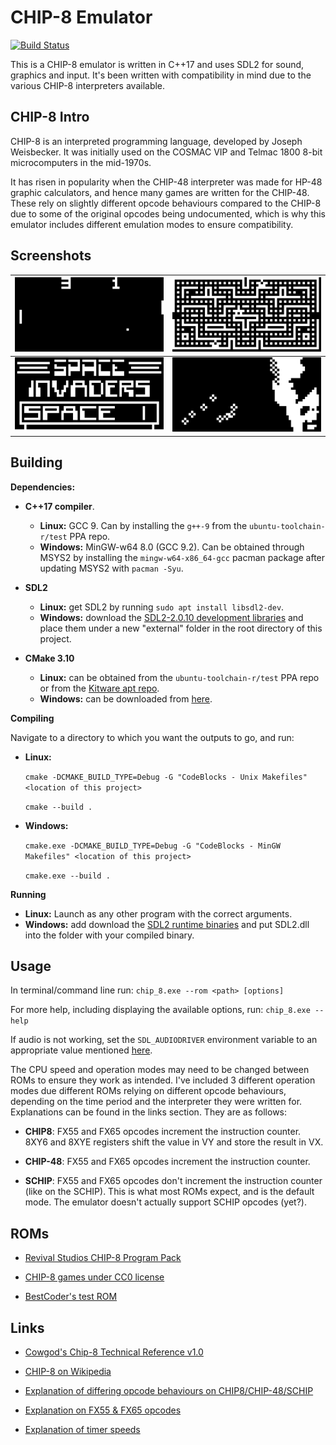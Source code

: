 # CHIP-8 Emulator

[![Build Status](https://travis-ci.com/dominikrys/chip-8-emulator.svg?branch=master)](https://travis-ci.com/dominikrys/chip-8-emulator)

This is a CHIP-8 emulator is written in C++17 and uses SDL2 for sound, graphics and input. It's been written with compatibility in mind due to the various CHIP-8 interpreters available.

## CHIP-8 Intro

CHIP-8 is an interpreted programming language, developed by Joseph Weisbecker. It was initially used on the COSMAC VIP and Telmac 1800 8-bit microcomputers in the mid-1970s.

It has risen in popularity when the CHIP-48 interpreter was made for HP-48 graphic calculators, and hence many games are written for the CHIP-48. These rely on slightly different opcode behaviours compared to the CHIP-8 due to some of the original opcodes being undocumented, which is why this emulator includes different emulation modes to ensure compatibility.

## Screenshots

![Pong](/docs/img/pong.png)                      |![Blinky](/docs/img/blinky.png)
:-----------------------------------------------:|:----------------------------------------:
![Space Invaders](/docs/img/space_invaders.png)  |![Trip8 Demo](/docs/img/trip8_demo.png)

## Building

**Dependencies:** 

- **C++17 compiler**.
  - **Linux:** GCC 9. Can by installing the `g++-9` from the `ubuntu-toolchain-r/test` PPA repo.
  - **Windows:** MinGW-w64 8.0 (GCC 9.2). Can be obtained through MSYS2 by installing the `mingw-w64-x86_64-gcc` pacman package after updating MSYS2 with `pacman -Syu`.

- **SDL2**
  - **Linux:** get SDL2 by running `sudo apt install libsdl2-dev`.
  - **Windows:** download the [SDL2-2.0.10 development libraries](https://www.libsdl.org/download-2.0.php) and place them under a new "external" folder in the root directory of this project.

- **CMake 3.10**
  - **Linux:** can be obtained from the `ubuntu-toolchain-r/test` PPA repo or from the [Kitware apt repo](https://apt.kitware.com/).
  - **Windows:** can be downloaded from [here](https://cmake.org/download/).

**Compiling**

Navigate to a directory to which you want the outputs to go, and run:

 - **Linux:**
 
    `cmake -DCMAKE_BUILD_TYPE=Debug -G "CodeBlocks - Unix Makefiles" <location of this project>`
    
    `cmake --build .`
 - **Windows:**
 
    `cmake.exe -DCMAKE_BUILD_TYPE=Debug -G "CodeBlocks - MinGW Makefiles" <location of this project>`
    
    `cmake.exe --build .`
 
**Running**

- **Linux:** Launch as any other program with the correct arguments.
- **Windows:** add download the [SDL2 runtime binaries](https://www.libsdl.org/download-2.0.php) and put SDL2.dll into the folder with your compiled binary.

## Usage

In terminal/command line run: `chip_8.exe --rom <path> [options]`

For more help, including displaying the available options, run: `chip_8.exe --help`

If audio is not working, set the `SDL_AUDIODRIVER` environment variable to an appropriate value mentioned [here](https://wiki.libsdl.org/FAQUsingSDL).

The CPU speed and operation modes may need to be changed between ROMs to ensure they work as intended. I've included 3 different operation modes due different ROMs relying on different opcode behaviours, depending on the time period and the interpreter they were written for. Explanations can be found in the links section. They are as follows:

- **CHIP8**: FX55 and FX65 opcodes increment the instruction counter. 8XY6 and 8XYE registers shift the value in VY and store the result in VX.

- **CHIP-48**: FX55 and FX65 opcodes increment the instruction counter.

- **SCHIP**: FX55 and FX65 opcodes don't increment the instruction counter (like on the SCHIP). This is what most ROMs expect, and is the default mode. The emulator doesn't actually support SCHIP opcodes (yet?).

## ROMs

- [Revival Studios CHIP-8 Program Pack](https://github.com/dmatlack/chip8/tree/master/roms)

- [CHIP-8 games under CC0 license](https://johnearnest.github.io/chip8Archive/)

- [BestCoder's test ROM](https://github.com/daniel5151/AC8E/blob/master/roms/bc_test.ch8)

## Links

- [Cowgod's Chip-8 Technical Reference v1.0](http://devernay.free.fr/hacks/chip8/C8TECH10.HTM)

- [CHIP-8 on Wikipedia](https://en.wikipedia.org/wiki/CHIP-8)

- [Explanation of differing opcode behaviours on CHIP8/CHIP-48/SCHIP](https://www.reddit.com/r/programming/comments/3ca4ry/writing_a_chip8_interpreteremulator_in_c14_10/csuepjm/)

- [Explanation on FX55 & FX65 opcodes](https://github.com/Chromatophore/HP48-Superchip/blob/master/investigations/quirk_i.md)

- [Explanation of timer speeds](https://github.com/AfBu/haxe-CHIP-8-emulator/wiki/(Super)CHIP-8-Secrets#speed-of-emulation)
